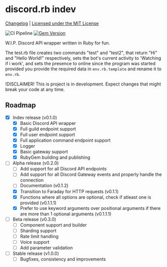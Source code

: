 # discord.rb indev

[Changelog](CHANGELOG.md) | [Licensed under the MIT License](LICENSE)

![CI Pipeline](https://ci.codeberg.org/api/badges/14824/status.svg) [![Gem Version](https://badge.fury.io/rb/disrb.svg?icon=si%3Arubygems)](https://badge.fury.io/rb/disrb)

W.I.P. Discord API wrapper written in Ruby for fun.

The test.rb file creates two commands "test" and "test2", that return "Hi" and "Hello World!" respectively, sets the bot's current activity to 'Watching if i work', and sets the presence to online since the program was started provided you provide the required data in `env.rb.template` and rename it to `env.rb`.

!DISCLAIMER! This is project is in development. Expect changes that might break your code at any time.

## Roadmap
- [x] Indev release (v0.1.0)
    - [x] Basic Discord API wrapper
    - [x] Full guild endpoint support
    - [x] Full user endpoint support
    - [x] Full application command endpoint support
    - [x] Logger
    - [x] Basic gateway support
    - [x] RubyGem building and publishing
- [ ] Alpha release (v0.2.0)
  - [ ] Add support for all Discord API endpoints
  - [ ] Add support for all Discord Gateway events and properly handle the connection
  - [ ] Documentation (v0.1.2)
  - [x] Transition to Faraday for HTTP requests (v0.1.1)
  - [x] Functions where all options are optional, check if atleast one is provided (v0.1.1.1)
  - [x] Prefer to use keyword arguments over positional arguments if there are more than 1 optional arguments (v0.1.1.1)
- [ ] Beta release (v0.3.0)
  - [ ] Component support and builder
  - [ ] Sharding support
  - [ ] Rate limit handling
  - [ ] Voice support
  - [ ] Add parameter validation
- [ ] Stable release (v1.0.0)
  - [ ] Bugfixes, consistency and improvements